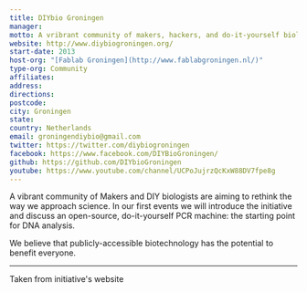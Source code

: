 ```yaml
---
title: DIYbio Groningen
manager: 
motto: A vribrant community of makers, hackers, and do-it-yourself biologists
website: http://www.diybiogroningen.org/
start-date: 2013
host-org: "[Fablab Groningen](http://www.fablabgroningen.nl/)"
type-org: Community
affiliates: 
address: 
directions: 
postcode: 
city: Groningen
state: 
country: Netherlands
email: groningendiybio@gmail.com
twitter: https://twitter.com/diybiogroningen
facebook: https://www.facebook.com/DIYBioGroningen/
github: https://github.com/DIYbioGroningen
youtube: https://www.youtube.com/channel/UCPoJujrzQcKxW88DV7fpe8g
---
```


A vibrant community of Makers and DIY biologists are aiming to rethink the way we approach science. In our first events we will introduce the initiative and discuss an open-source, do-it-yourself PCR machine: the starting point for DNA analysis.


We believe that publicly-accessible biotechnology has the potential to benefit everyone.

---
Taken from initiative's website
